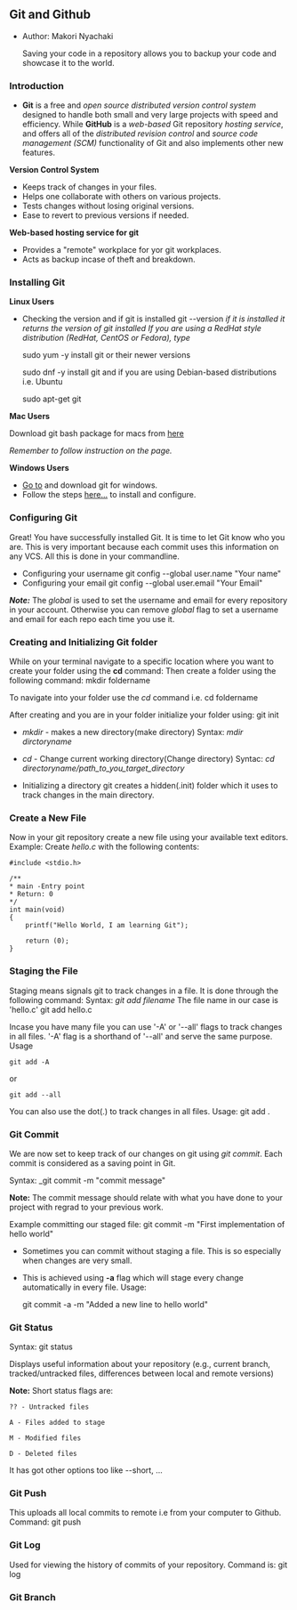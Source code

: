 ## Git and Github

* Author: Makori Nyachaki

  Saving your code in a repository allows you to backup your code and showcase it to the world.

### Introduction

 * **Git** is a free and _open source distributed version control system_ designed to handle both
 small and very large projects with speed and efficiency. While **GitHub** is a _web-based_
 Git repository _hosting service_, and offers all of the _distributed revision control_ and
 _source code management (SCM)_ functionality of Git and also implements other new features.

**Version Control System**

 * Keeps track of changes in your files.
 * Helps one collaborate with others on various projects.
 * Tests changes without losing original versions.
 * Ease to revert to previous versions if needed.

**Web-based hosting service for git**

 * Provides a "remote" workplace for yor git workplaces.
 * Acts as backup incase of theft and breakdown.

### Installing Git

**Linux Users**

 * Checking the version and if git is installed
	git --version
 _if it is installed it returns the version of git installed_
 _If you are using a RedHat style distribution (RedHat, CentOS or Fedora), type_

	sudo yum -y install git
 or their newer versions

	sudo dnf -y install git
 and if you are using Debian-based distributions i.e. Ubuntu

	sudo apt-get git

**Mac Users**

Download git bash package for macs from [here](https://git-scm.com/download/mac)

_Remember to follow instruction on the page._

**Windows Users**

 * [Go to](https://git-scm.com/download/win) and download git for windows.
 * Follow the steps [here...](https://www.geeksforgeeks.org/how-to-install-git-on-windows-command-line/) to install and configure.

### Configuring Git

Great! You have successfully installed Git. It is time to let Git know who you are.
This is very important because each commit uses this information on any VCS.
All this is done in your commandline.

 * Configuring your username
	git config --global user.name "Your name"
 * Configuring your email
	git config --global user.email "Your Email"

**_Note:_** The _global_ is used to set the username and email for every repository in your account.
Otherwise you can remove _global_ flag to set a username and email for each repo each time you use it.


### Creating and Initializing Git folder

While on your terminal navigate to a specific location where you want to create your folder using the **cd** command:
Then create a folder using the following command:
	mkdir foldername

To navigate into your folder use the _cd_ command i.e.
	cd foldername

After creating and you are in your folder initialize your folder using:
	git init

 * _mkdir_ - makes a new directory(make directory)
Syntax: _mdir dirctoryname_

 * _cd_ - Change current working directory(Change directory)
Syntac: _cd directoryname/path_to_you_target_directory_

 * Initializing a directory git creates a hidden(.init) folder which it uses to track changes in the main directory.

### Create a New File

 Now in your git repository create a new file using your available text editors.
 Example: Create _hello.c_ with the following contents:
	
	#include <stdio.h>

	/**
	* main -Entry point
	* Return: 0
	*/
	int main(void)
	{
		printf("Hello World, I am learning Git");

		return (0);
	}

### Staging the File

Staging means signals git to track changes in a file. It is done through the following command:
Syntax: _git add filename_ 
The file name in our case is 'hello.c'
	git add hello.c

Incase you have many file you can use '-A' or '--all' flags to track changes in all files.
'-A' flag is a shorthand of '--all' and serve the same purpose. Usage

	git add -A

or

	git add --all

You can also use the dot(.) to track changes in all files. Usage:
	git add .

### Git Commit

We are now set to keep track of our changes on git using _git commit_.
Each commit is considered as a saving point in Git.

Syntax: _git commit -m "commit message"

**Note:** The commit message should relate with what you have done to your project with regrad to your previous work.

Example committing our staged file:
	git commit -m "First implementation of hello world"

 * Sometimes you can commit without staging a file. This is so especially when changes are very small.
 * This is achieved using **-a** flag which will stage every change automatically in every file. Usage:

	git commit -a -m "Added a  new line to hello world"

### Git Status

Syntax: git status

Displays useful information about your repository (e.g., current branch, tracked/untracked files,
differences between local and remote versions)

**Note:** Short status flags are:

    ?? - Untracked files

    A - Files added to stage

    M - Modified files

    D - Deleted files

It has got other options too like --short, ...

### Git Push

This uploads all local commits to remote i.e from your computer to Github.
Command:
	git push


### Git Log

Used for viewing the history of commits of your repository.
Command is:
	git log

### Git Branch
